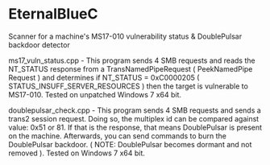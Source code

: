 # EternalBlueC
Scanner for a machine's MS17-010 vulnerability status &amp; DoublePulsar backdoor detector

ms17_vuln_status.cpp - This program sends 4 SMB requests and reads the NT_STATUS response from a TransNamedPipeRequest ( PeekNamedPipe Request ) and determines if NT_STATUS = 0xC0000205 ( STATUS_INSUFF_SERVER_RESOURCES ) then the target is vulnerable to MS17-010.  Tested on unpatched Windows 7 x64 bit.

doublepulsar_check.cpp - This program sends 4 SMB requests and sends a trans2 session request.  Doing so, the multiplex id can be compared against value: 0x51 or 81.  If that is the response, that means DoublePulsar is present on the machine.  Afterwards, you can send commands to burn the DoublePulsar backdoor.  ( NOTE: DoublePulsar becomes dormant and not removed ).  Tested on Windows 7 x64 bit.
